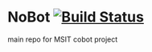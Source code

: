 NoBot
[![Build Status](https://travis-ci.org/kirillseva/NoBot.svg?branch=master)](https://travis-ci.org/kirillseva/NoBot)
=====

main repo for MSIT cobot project
